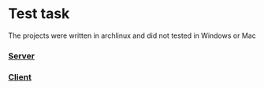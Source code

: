 # Test task

The projects were written in archlinux and did not tested in Windows or Mac

### [Server](server/README.md)

### [Client](client/README.md)

